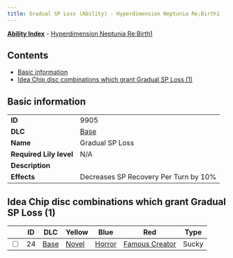```yaml
---
title: Gradual SP Loss (Ability) - Hyperdimension Neptunia Re;Birth1
---
```


[**Ability Index**](/neptunia/rb1/ability/index.html) - [Hyperdimension Neptunia Re;Birth1](/neptunia/rb1)

## Contents

- [Basic information](#basic-information)
- [Idea Chip disc combinations which grant Gradual SP Loss (1)](#idea-chip-disc-combinations-which-grant-gradual-sp-loss-1)

## Basic information

|   |   |
| -- | -- |
| **ID** | 9905
**DLC** | [Base](/neptunia/rb1/dlc/1-base.html)
**Name** | Gradual SP Loss
**Required Lily level** | N/A
**Description** | 
**Effects** | Decreases SP Recovery Per Turn by 10% |


## Idea Chip disc combinations which grant Gradual SP Loss (1)

|    | ID | DLC | Yellow | Blue | Red | Type |
| -- | -- | --- | ------ | ---- | --- | ---- |
| <input type="checkbox" id="rb1-item-1-24" class="trackbox" /> | 24 | [Base](/neptunia/rb1/dlc/1-base.html) | [Novel](/neptunia/rb1/item/1-5022-novel.html) | [Horror](/neptunia/rb1/item/1-5101-horror.html) | [Famous Creator](/neptunia/rb1/item/1-5151-famous-creator.html) | Sucky |
